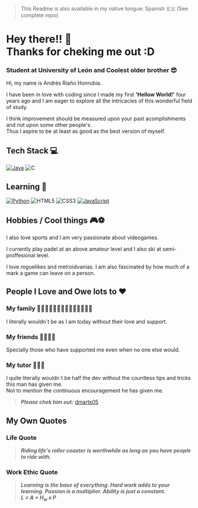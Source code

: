 > This Readme is also available in my native tongue: Spanish 🇪🇸 (See complete repo)
# Hey there!! 👋 <br> Thanks for cheking me out :D 

### Student at University of León and Coolest older brother 😎​

Hi, my name is Andrés Riaño Honrubia.

I have been in love with coding since I made my first __'Hellow World!'__ four years ago and I am eager to explore all the intricacies of this wonderful field of study.

I think improvement should be measured upon your past acomplishments and not upon some other people's. <br> Thus I aspire to be at least as good as the best version of myself.

## Tech Stack 💻 
[![Java](https://img.shields.io/badge/Java-007396?style=for-the-badge&logo=java&logoColor=white&labelColor=101010)]()  ![C](https://img.shields.io/badge/c-%2300599C.svg?style=for-the-badge&logo=c&logoColor=white&labelColor=101010)

## Learning ​📖​
[![Python](https://img.shields.io/badge/Python-yellow?style=for-the-badge&logo=python&logoColor=white&labelColor=101010)]()  ![HTML5](https://img.shields.io/badge/html5-%23E34F26.svg?style=for-the-badge&logo=html5&logoColor=white&labelColor=101010)  ![CSS3](https://img.shields.io/badge/css3-%231572B6.svg?style=for-the-badge&logo=css3&logoColor=white&labelColor=101010)  [![JavaScript](https://img.shields.io/badge/JavaScript-F7DF1E?style=for-the-badge&logo=javascript&logoColor=white&labelColor=101010)]()

## Hobbies / Cool things ​🎮​ ⚽

I also love sports and I am very passionate about videogames.

I currently play padel at an above amateur level and I also ski at semi-proffesional level.

I love roguelikes and metroidvanias. I am also fascinated by how much of a mark a game can leave on a person.

## People I Love and Owe lots to ❤️​
### My family ​🧔🏻‍♂️​👱🏻‍♀️​👦🏻​🧒🏻​👴🏻​🧓🏻​
  I literally wouldn´t be as I am today without their love and support.
### My friends 🤜🏻​🤛🏻​
  Specially those who have supported me even when no one else would.
### My tutor 👨🏼‍💻​
  I quite literally wouldn´t be half the dev without the countless tips and tricks this man has given me. <br> Not to mention the continuous encouragement he has given me.
  > ***Please chek him out:*** [dmarts05](https://github.com/dmarts05)
 
## My Own Quotes
### Life Quote
  > ***Riding life's roller coaster is worthwhile as long as you have people to ride with.***
### Work Ethic Quote
  > ***Learning is the base of everything. Hard work adds to your learning. Passion is a multiplier. Ability is just a constant. <br> L = A + H<sub>w</sub> x P***
